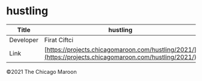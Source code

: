 # hustling

| Title     | hustling                                                                                               |
| --------- | ------------------------------------------------------------------------------------------------------ |
| Developer | Firat Ciftci                                                                                           |
| Link      | [https://projects.chicagomaroon.com/hustling/2021/](https://projects.chicagomaroon.com/hustling/2021/) |

©2021 The Chicago Maroon
